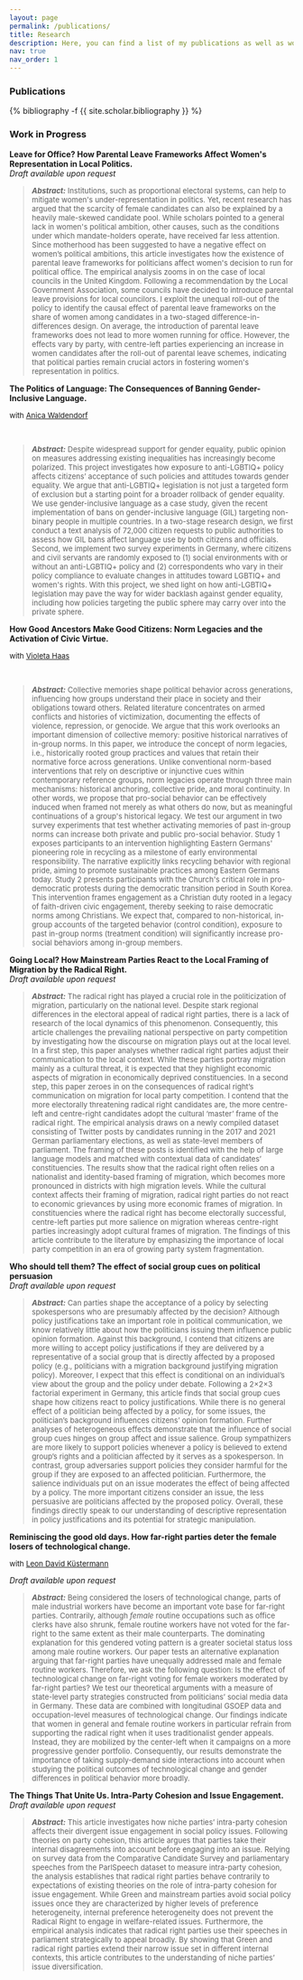 ```yaml
---
layout: page
permalink: /publications/
title: Research
description: Here, you can find a list of my publications as well as work in progress.
nav: true
nav_order: 1
---
```

<!-- _pages/publications.md -->
<h3> Publications </h3>
<div class="publications">

{% bibliography -f {{ site.scholar.bibliography }} %}
</div>



<h3> Work in Progress </h3>
<strong>Leave for Office? How Parental Leave Frameworks Affect Women's Representation in Local Politics.  </strong><br>
<em> Draft available upon request </em><br>
<blockquote> 
<p style="font-size:13px;"> <strong><em> Abstract:</em></strong> Institutions, such as proportional electoral systems, can help to mitigate women's under-representation in politics. Yet, recent research has argued that the scarcity of female candidates can also be explained by a heavily male-skewed candidate pool. While scholars pointed to a general lack in women's political ambition, other causes, such as the conditions under which mandate-holders operate, have received far less attention. Since motherhood has been suggested to have a negative effect on women’s political ambitions, this article investigates how the existence of parental leave frameworks for politicians affect women's decision to run for political office. The empirical analysis zooms in on the case of local councils in the United Kingdom. Following a recommendation by the Local Government Association, some councils have decided to introduce parental leave provisions for local councilors. I exploit the unequal roll-out of the policy to identify the causal effect of parental leave frameworks on the share of women among candidates in a two-staged difference-in-differences design. On average, the introduction of parental leave frameworks does not lead to more women running for office. However, the effects vary by party, with centre-left parties experiencing an increase in women candidates after the roll-out of parental leave schemes, indicating that political parties remain crucial actors in fostering women's representation in politics.</p>
</blockquote>


<strong>The Politics of Language: The Consequences of Banning Gender-Inclusive Language.  </strong><br>
<p style="font-size:13px;"> with <a style="font-size: 13px;" href="https://www.nuffield.ox.ac.uk/people/profiles/anica-waldendorf/">Anica Waldendorf</a></p><br>
<blockquote> 
<p style="font-size:13px;"> <strong><em> Abstract:</em></strong> Despite widespread support for gender equality, public opinion on measures addressing existing inequalities has increasingly become polarized. This project investigates how exposure to anti-LGBTIQ+ policy affects citizens’ acceptance of such policies and attitudes towards gender equality. We argue that anti-LGBTIQ+ legislation is not just a targeted form of exclusion but a starting point for a broader rollback of gender equality. We use gender-inclusive language as a case study, given the recent implementation of bans on gender-inclusive language (GIL) targeting non-binary people in multiple countries. In a two-stage research design, we first conduct a text analysis of 72,000 citizen requests to public authorities to assess how GIL bans affect language use by both citizens and officials. Second, we implement two survey experiments in  Germany, where citizens and civil servants are randomly exposed to (1) social environments with or without an anti-LGBTIQ+ policy and (2) correspondents who vary in their policy compliance to evaluate changes in attitudes toward LGBTIQ+ and women's rights. With this project, we shed light on how anti-LGBTIQ+ legislation may pave the way for wider backlash against gender equality, including how policies targeting the public sphere may carry over into the private sphere.</p>
</blockquote>

<strong>How Good Ancestors Make Good Citizens: Norm Legacies and the Activation of Civic Virtue. </strong><br>
<p style="font-size:13px;"> with <a style="font-size: 13px;" href="https://violeta-haas.github.io">Violeta Haas</a></p><br>
<blockquote> 
<p style="font-size:13px;"> <strong><em> Abstract:</em></strong> Collective memories shape political behavior across generations, influencing how groups understand their place in society and their obligations toward others. Related literature concentrates on armed conflicts and histories of victimization, documenting the effects of violence, repression, or genocide. We argue that this work overlooks an important dimension of collective memory: positive historical narratives of in-group norms. In this paper, we introduce the concept of norm legacies, i.e., historically rooted group practices and values that retain their normative force across generations. Unlike conventional norm-based interventions that rely on descriptive or injunctive cues within contemporary reference groups, norm legacies operate through three main mechanisms: historical anchoring, collective pride, and moral continuity. In other words, we propose that pro-social behavior can be effectively induced when framed not merely as what others do now, but as meaningful continuations of a group's historical legacy. We test our argument in two survey experiments that test whether activating memories of past in-group norms can increase both private and public pro-social behavior. Study 1 exposes participants to an intervention highlighting Eastern Germans' pioneering role in recycling as a milestone of early environmental responsibility. The narrative explicitly links recycling behavior with regional pride, aiming to promote sustainable practices among Eastern Germans today. Study 2 presents participants with the Church's critical 
role in pro-democratic protests during the democratic transition period in South Korea. This intervention frames engagement as a Christian duty rooted in a legacy of faith-driven civic engagement, thereby seeking to raise democratic norms among Christians. We expect that, compared to non-historical, in-group accounts of the targeted behavior (control condition), exposure to past in-group norms (treatment condition) will significantly increase pro-social behaviors among in-group members.</p>
</blockquote>


<strong>Going Local? How Mainstream Parties React to the Local Framing of Migration by the Radical Right.</strong><br>
<em> Draft available upon request </em><br>
<blockquote> 
<p style="font-size:13px;"> <strong><em> Abstract:</em></strong> The radical right has played a crucial role in the politicization of migration, particularly on the national
level. Despite stark regional differences in the electoral appeal of radical right parties, there is a lack of research
of the local dynamics of this phenomenon. Consequently, this article challenges the prevailing national perspective
on party competition by investigating how the discourse on migration plays out at the local level. In
a first step, this paper analyses whether radical right parties adjust their communication to the local context.
While these parties portray migration mainly as a cultural threat, it is expected that they highlight economic
aspects of migration in economically deprived constituencies. In a second step, this paper zeroes in on the
consequences of radical right’s communication on migration for local party competition. I contend that the more electorally threatening radical right candidates are, the
more centre-left and centre-right candidates adopt the cultural ‘master’ frame of the radical right. The empirical
analysis draws on a newly compiled dataset consisting of Twitter posts by candidates running in the
2017 and 2021 German parliamentary elections, as well as state-level members of parliament. The framing
of these posts is identified with the help of large language models and matched with contextual data of candidates’
constituencies. The results show that the radical right often relies on a nationalist and identity-based
framing of migration, which becomes more pronounced in districts with high migration levels. While the
cultural context affects their framing of migration, radical right parties do not react to economic grievances
by using more economic frames of migration. In constituencies where the radical right has become electorally
successful, centre-left parties put more salience on migration whereas centre-right parties increasingly adopt
cultural frames of migration. The findings of this article contribute to the literature by emphasizing the importance
of local party competition in an era of growing party system fragmentation. </p>
</blockquote>


<strong>Who should tell them? The effect of social group cues on political persuasion</strong><br>
<em> Draft available upon request </em><br>
<blockquote> 
<p style="font-size:13px;"> <strong><em> Abstract:</em></strong> Can parties shape the acceptance of a policy by selecting spokespersons who are presumably affected
by the decision? Although policy justifications take an important role in political communication,
we know relatively little about how the politicians issuing them influence public opinion formation.
Against this background, I contend that citizens are more willing to accept policy justifications if they
are delivered by a representative of a social group that is directly affected by a proposed policy (e.g.,
politicians with a migration background justifying migration policy). Moreover, I expect that this effect
is conditional on an individual’s view about the group and the policy under debate. Following a
2×2×3 factorial experiment in Germany, this article finds that social group cues shape how citizens
react to policy justifications. While there is no general effect of a politician being affected by a policy,
for some issues, the politician’s background influences citizens’ opinion formation. Further analyses
of heterogeneous effects demonstrate that the influence of social group cues hinges on group affect and
issue salience. Group sympathizers are more likely to support policies whenever a policy is believed
to extend group’s rights and a politician affected by it serves as a spokesperson. In contrast, group
adversaries support policies they consider harmful for the group if they are exposed to an affected
politician. Furthermore, the salience individuals put on an issue moderates the effect of being affected
by a policy. The more important citizens consider an issue, the less persuasive are politicians affected
by the proposed policy. Overall, these findings directly speak to our understanding of descriptive representation
in policy justifications and its potential for strategic manipulation. </p>
</blockquote>


<strong>Reminiscing the good old days. How far-right parties deter the female losers of technological change.</strong><br>
<p style="font-size:13px;"> with <a style="font-size: 13px;" href="https://www.eui.eu/people?id=leon-kustermann">Leon David Küstermann</a></p> 
<em> Draft available upon request </em><br>
<blockquote> 
<p style="font-size:13px;"> <strong><em> Abstract:</em></strong> 		Being considered the losers of technological change, parts of male industrial workers have become an important vote base for far-right parties. Contrarily, although <em>female</em> routine occupations such as office clerks have also shrunk, female routine workers have not voted for the far-right to the same extent as their male counterparts. The dominating explanation for this gendered voting pattern is a greater societal status loss among male routine workers. Our paper tests an alternative explanation arguing that far-right parties have unequally addressed male and female routine workers. Therefore, we ask the following question: Is the effect of technological change on far-right voting for female workers moderated by far-right parties?  We test our theoretical arguments with a measure of state-level party strategies constructed from politicians’ social media data in Germany. These data are combined with longitudinal GSOEP data and occupation-level measures of technological change. Our findings indicate that women in general and female routine workers in particular refrain from supporting the radical right when it uses traditionalist gender appeals. Instead, they are mobilized by the center-left when it campaigns on a more progressive gender portfolio. Consequently, our results demonstrate the importance of taking supply-demand side interactions into account when studying the political outcomes of technological change and gender differences in political behavior more broadly. </p>
</blockquote>

<strong>The Things That Unite Us. Intra-Party Cohesion and Issue Engagement. </strong><br>
<em> Draft available upon request </em><br>
<blockquote> 
<p style="font-size:13px;"> <strong><em> Abstract:</em></strong> This article investigates how niche parties’ intra-party cohesion affects their divergent issue engagement
in social policy issues. Following theories on party cohesion, this article argues that parties take their internal
disagreements into account before engaging into an issue. Relying on survey data from the Comparative
Candidate Survey and parliamentary speeches from the ParlSpeech dataset to measure intra-party cohesion,
the analysis establishes that radical right parties behave contrarily to expectations of existing theories on the
role of intra-party cohesion for issue engagement. While Green and mainstream parties avoid social policy
issues once they are characterized by higher levels of preference heterogeneity, internal preference heterogeneity
does not prevent the Radical Right to engage in welfare-related issues. Furthermore, the empirical
analysis indicates that radical right parties use their speeches in parliament strategically to appeal broadly.
By showing that Green and radical right parties extend their narrow issue set in different internal contexts,
this article contributes to the understanding of niche parties’ issue diversification.  </p>
</blockquote>